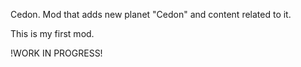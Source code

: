Cedon.
Mod that adds new planet "Cedon" and content related to it.

This is my first mod.

!WORK IN PROGRESS!
